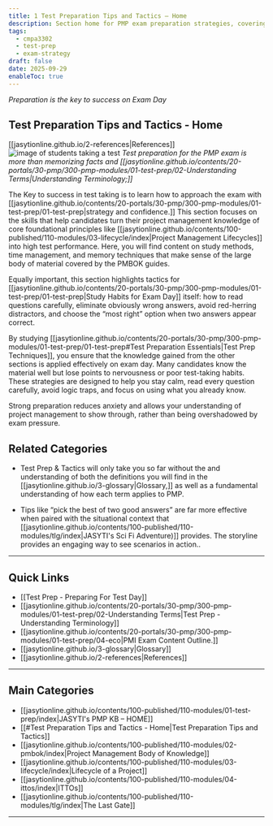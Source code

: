 ```yaml
---
title: 1 Test Preparation Tips and Tactics – Home
description: Section home for PMP exam preparation strategies, covering test-day habits, principles, and contextual learning.
tags:
  - cmpa3302
  - test-prep
  - exam-strategy
draft: false
date: 2025-09-29
enableToc: true
---
```


*Preparation is the key to success on Exam Day*
## Test Preparation Tips and Tactics - Home
 [[jasytionline.github.io/2-references|References]]
 ![image of students taking a test](jasytionline.github.io/assets/images/modules/testing.png)
 *Test preparation for the PMP exam is more than memorizing facts and [[jasytionline.github.io/contents/20-portals/30-pmp/300-pmp-modules/01-test-prep/02-Understanding Terms|Understanding Terminology;]]*

The Key to success in test taking is to  learn how to approach the exam with [[jasytionline.github.io/contents/20-portals/30-pmp/300-pmp-modules/01-test-prep/01-test-prep|strategy and confidence.]] This section focuses on the skills that help candidates turn their project management knowledge of core foundational principles like [[jasytionline.github.io/contents/100-published/110-modules/03-lifecycle/index|Project Management Lifecycles]] into high test performance. Here, you will find content on study methods, time management, and memory techniques that make sense of the large body of material covered by the PMBOK guides.  

Equally important, this section highlights tactics for [[jasytionline.github.io/contents/20-portals/30-pmp/300-pmp-modules/01-test-prep/01-test-prep|Study Habits for Exam Day]] itself: how to read questions carefully, eliminate obviously wrong answers, avoid red-herring distractors, and choose the “most right” option when two answers appear correct.  

By studying [[jasytionline.github.io/contents/20-portals/30-pmp/300-pmp-modules/01-test-prep/01-test-prep#Test Preparation Essentials|Test Prep Techniques]], you ensure that the knowledge gained from the other sections is applied effectively on exam day. Many candidates know the material well but lose points to nervousness or poor test-taking habits. These strategies are designed to help you stay calm, read every question carefully, avoid logic traps, and focus on using what you already know. 

Strong preparation reduces anxiety and allows your understanding of project management to show through, rather than being overshadowed by exam pressure.  

## Related Categories
- Test Prep & Tactics will only take you so far without the and understanding of both the definitions you will find in the [[jasytionline.github.io/3-glossary|Glossary,]] as well as a fundamental understanding of how each term applies to PMP.

- Tips like “pick the best of two good answers” are far more effective when paired with the situational context that [[jasytionline.github.io/contents/100-published/110-modules/tlg/index|JASYTI's Sci Fi Adventure)]] provides. The storyline provides an engaging way to see scenarios in action..  

---
## Quick Links

-  [[Test Prep - Preparing For Test Day]]
- [[jasytionline.github.io/contents/20-portals/30-pmp/300-pmp-modules/01-test-prep/02-Understanding Terms|Test Prep - Understanding Terminology]]
- [[jasytionline.github.io/contents/20-portals/30-pmp/300-pmp-modules/01-test-prep/04-eco|PMI Exam Content Outline.]]  
- [[jasytionline.github.io/3-glossary|Glossary]]
- [[jasytionline.github.io/2-references|References]]

---
## Main Categories

- [[jasytionline.github.io/contents/100-published/110-modules/01-test-prep/index|JASYTI's PMP KB – HOME]]
- [[#Test Preparation Tips and Tactics - Home|Test Preparation Tips and Tactics]]
- [[jasytionline.github.io/contents/100-published/110-modules/02-pmbok/index|Project Management Body of Knowledge]]
- [[jasytionline.github.io/contents/100-published/110-modules/03-lifecycle/index|Lifecycle of a Project]]
- [[jasytionline.github.io/contents/100-published/110-modules/04-ittos/index|ITTOs]]
- [[jasytionline.github.io/contents/100-published/110-modules/tlg/index|The Last Gate]]

---
